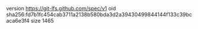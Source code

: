 version https://git-lfs.github.com/spec/v1
oid sha256:fd7b1fc454cab3711a2138b580bda3d2a39430499844144f133c39bcaca6e3f4
size 1465
